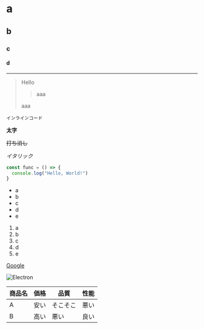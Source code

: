 # a
## b
### c
#### d

---

> Hello
> 
>
> > aaa
>
> aaa
>

`インラインコード`

**太字**

~~打ち消し~~

*イタリック*

```js
const func = () => {
  console.log("Hello, World!")
}
```

- a
- b
- c
- d
- e

1. a
2. b
3. c
4. d
5. e

[Google](https://google.com)

![Electron](https://camo.qiitausercontent.com/8bf0e4e2480819bdcd6c61af4ee40fd9960c9d0e/68747470733a2f2f63616d6f2e67697468756275736572636f6e74656e742e636f6d2f356464303133313262333034363834323363623435623538326238333737336635613930313962622f363837343734373033613266326636353663363536333734373236663665326536313734366636643265363936663266363936643631363736353733326636353663363536333734373236663665326436633666363736663265373337363637)

|商品名|価格|品質|性能|
|---|---|---|---|
|A|安い|そこそこ|悪い|
|B|高い|悪い|良い|

